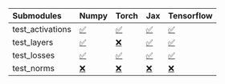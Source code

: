 | Submodules       | Numpy                                                                                                                           | Torch                                                                                                                           | Jax                                                                                                                             | Tensorflow                                                                                                                      |
|:-----------------|:--------------------------------------------------------------------------------------------------------------------------------|:--------------------------------------------------------------------------------------------------------------------------------|:--------------------------------------------------------------------------------------------------------------------------------|:--------------------------------------------------------------------------------------------------------------------------------|
| test_activations | <a href="https://github.com/unifyai/ivy/runs/8162336498?check_suite_focus=true" rel="noopener noreferrer" target="_blank">✅</a> | <a href="https://github.com/unifyai/ivy/runs/8162336911?check_suite_focus=true" rel="noopener noreferrer" target="_blank">✅</a> | <a href="https://github.com/unifyai/ivy/runs/8162337365?check_suite_focus=true" rel="noopener noreferrer" target="_blank">✅</a> | <a href="https://github.com/unifyai/ivy/runs/8162337825?check_suite_focus=true" rel="noopener noreferrer" target="_blank">✅</a> |
| test_layers      | <a href="https://github.com/unifyai/ivy/runs/8162336601?check_suite_focus=true" rel="noopener noreferrer" target="_blank">✅</a> | <a href="https://github.com/unifyai/ivy/runs/8162337014?check_suite_focus=true" rel="noopener noreferrer" target="_blank">❌</a> | <a href="https://github.com/unifyai/ivy/runs/8162337444?check_suite_focus=true" rel="noopener noreferrer" target="_blank">✅</a> | <a href="https://github.com/unifyai/ivy/runs/8162337931?check_suite_focus=true" rel="noopener noreferrer" target="_blank">✅</a> |
| test_losses      | <a href="https://github.com/unifyai/ivy/runs/8162336705?check_suite_focus=true" rel="noopener noreferrer" target="_blank">✅</a> | <a href="https://github.com/unifyai/ivy/runs/8162337124?check_suite_focus=true" rel="noopener noreferrer" target="_blank">✅</a> | <a href="https://github.com/unifyai/ivy/runs/8162337564?check_suite_focus=true" rel="noopener noreferrer" target="_blank">✅</a> | <a href="https://github.com/unifyai/ivy/runs/8162338010?check_suite_focus=true" rel="noopener noreferrer" target="_blank">✅</a> |
| test_norms       | <a href="https://github.com/unifyai/ivy/runs/8162336825?check_suite_focus=true" rel="noopener noreferrer" target="_blank">❌</a> | <a href="https://github.com/unifyai/ivy/runs/8162337249?check_suite_focus=true" rel="noopener noreferrer" target="_blank">❌</a> | <a href="https://github.com/unifyai/ivy/runs/8162337705?check_suite_focus=true" rel="noopener noreferrer" target="_blank">❌</a> | <a href="https://github.com/unifyai/ivy/runs/8162338146?check_suite_focus=true" rel="noopener noreferrer" target="_blank">❌</a> |